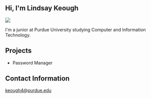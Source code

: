 ## Hi, I'm Lindsay Keough 
<a href="https://www.linkedin.com/in/lindsay-keough/"><img src="https://img.shields.io/badge/-LinkedIn-0072b1?&style=for-the-badge&logo=linkedin&logoColor=white" /></a>

I'm a junior at Purdue University studying Computer and Information Technology.

## Projects
- Password Manager

## Contact Information
keough4@purdue.edu

